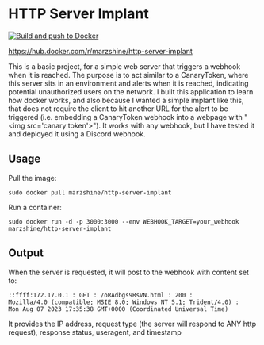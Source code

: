# HTTP Server Implant

[![Build and push to Docker](https://github.com/marzshine/http-server-implant/actions/workflows/main.yml/badge.svg)](https://github.com/marzshine/http-server-implant/actions/workflows/main.yml)

https://hub.docker.com/r/marzshine/http-server-implant

This is a basic project, for a simple web server that triggers a webhook when it is reached. The purpose is to act similar to a CanaryToken, where this server sits in an environment and alerts when it is reached, indicating potential unauthorized users on the network. I built this application to learn how docker works, and also because I wanted a simple implant like this, that does not require the client to hit another URL for the alert to be triggered (i.e. embedding a CanaryToken webhook into a webpage with "\<img src='canary token'>"). It works with any webhook, but I have tested it and deployed it using a Discord webhook.

## Usage
Pull the image:
```
sudo docker pull marzshine/http-server-implant
```

Run a container:
```
sudo docker run -d -p 3000:3000 --env WEBHOOK_TARGET=your_webhook marzshine/http-server-implant
```

## Output
When the server is requested, it will post to the webhook with content set to:
```Request received to honeypot server with the following information: 
::ffff:172.17.0.1 : GET : /oRAdbgs9RsVN.html : 200 : 
Mozilla/4.0 (compatible; MSIE 8.0; Windows NT 5.1; Trident/4.0) :
Mon Aug 07 2023 17:35:38 GMT+0000 (Coordinated Universal Time)
```

It provides the IP address, request type (the server will respond to ANY http request), response status, useragent, and timestamp
